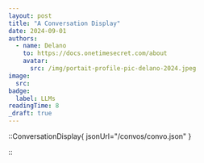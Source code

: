 ```yaml
---
layout: post
title: "A Conversation Display"
date: 2024-09-01
authors:
  - name: Delano
    to: https://docs.onetimesecret.com/about
    avatar:
      src: /img/portait-profile-pic-delano-2024.jpeg
image:
  src:
badge:
  label: LLMs
readingTime: 8
_draft: true
---
```



::ConversationDisplay{ jsonUrl="/convos/convo.json" }

::
